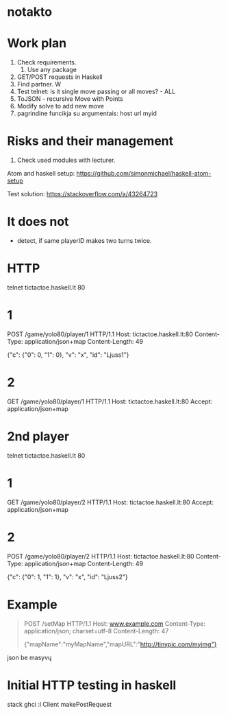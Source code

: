 # notakto

# Work plan
1. Check requirements.
    1. Use any package
1. GET/POST requests in Haskell
1. Find partner.
W
1. Test telnet: is it single move passing or all moves? - ALL
1. ToJSON - recursive Move with Points
1. Modify solve to add new move
1. pagrindine funcikja su argumentais: host url myid

# Risks and their management
1. Check used modules with lecturer.

Atom and haskell setup: https://github.com/simonmichael/haskell-atom-setup

Test solution: https://stackoverflow.com/a/43264723

# It does not
* detect, if same playerID makes two turns twice.

# HTTP
telnet tictactoe.haskell.lt 80

# 1
POST /game/yolo80/player/1 HTTP/1.1
Host: tictactoe.haskell.lt:80
Content-Type: application/json+map
Content-Length: 49

{"c": {"0": 0, "1": 0}, "v": "x", "id": "Ljuss1"}

# 2
GET /game/yolo80/player/1 HTTP/1.1
Host: tictactoe.haskell.lt:80
Accept: application/json+map

# 2nd player
telnet tictactoe.haskell.lt 80

# 1
GET /game/yolo80/player/2 HTTP/1.1
Host: tictactoe.haskell.lt:80
Accept: application/json+map

# 2
POST /game/yolo80/player/2 HTTP/1.1
Host: tictactoe.haskell.lt:80
Content-Type: application/json+map
Content-Length: 49

{"c": {"0": 1, "1": 1}, "v": "x", "id": "Ljuss2"}


# Example
> POST /setMap HTTP/1.1
> Host: www.example.com
> Content-Type: application/json; charset=utf-8
> Content-Length: 47
>
> {"mapName":"myMapName","mapURL":"http://tinypic.com/myimg"}

json be masyvų

# Initial HTTP testing in haskell
stack ghci
:l Client
makePostRequest
